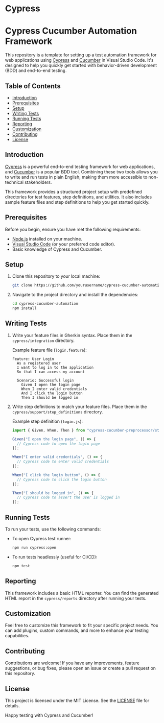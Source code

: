 # Cypress
# Cypress Cucumber Automation Framework

This repository is a template for setting up a test automation framework for web applications using [Cypress](https://www.cypress.io/) and [Cucumber](https://cucumber.io/) in Visual Studio Code. It's designed to help you quickly get started with behavior-driven development (BDD) and end-to-end testing.

## Table of Contents

- [Introduction](#introduction)
- [Prerequisites](#prerequisites)
- [Setup](#setup)
- [Writing Tests](#writing-tests)
- [Running Tests](#running-tests)
- [Reporting](#reporting)
- [Customization](#customization)
- [Contributing](#contributing)
- [License](#license)

## Introduction

[Cypress](https://www.cypress.io/) is a powerful end-to-end testing framework for web applications, and [Cucumber](https://cucumber.io/) is a popular BDD tool. Combining these two tools allows you to write and run tests in plain English, making them more accessible to non-technical stakeholders.

This framework provides a structured project setup with predefined directories for test features, step definitions, and utilities. It also includes sample feature files and step definitions to help you get started quickly.

## Prerequisites

Before you begin, ensure you have met the following requirements:

- [Node.js](https://nodejs.org/) installed on your machine.
- [Visual Studio Code](https://code.visualstudio.com/) (or your preferred code editor).
- Basic knowledge of Cypress and Cucumber.

## Setup

1. Clone this repository to your local machine:

   ```bash
   git clone https://github.com/yourusername/cypress-cucumber-automation.git
   ```

2. Navigate to the project directory and install the dependencies:

   ```bash
   cd cypress-cucumber-automation
   npm install
   ```

## Writing Tests

1. Write your feature files in Gherkin syntax. Place them in the `cypress/integration` directory.

   Example feature file (`login.feature`):

   ```gherkin
   Feature: User Login
     As a registered user
     I want to log in to the application
     So that I can access my account

     Scenario: Successful login
       Given I open the login page
       When I enter valid credentials
       And I click the login button
       Then I should be logged in
   ```

2. Write step definitions to match your feature files. Place them in the `cypress/support/step_definitions` directory.

   Example step definition (`login.js`):

   ```javascript
   import { Given, When, Then } from "cypress-cucumber-preprocessor/steps";

   Given("I open the login page", () => {
     // Cypress code to open the login page
   });

   When("I enter valid credentials", () => {
     // Cypress code to enter valid credentials
   });

   When("I click the login button", () => {
     // Cypress code to click the login button
   });

   Then("I should be logged in", () => {
     // Cypress code to assert the user is logged in
   });
   ```

## Running Tests

To run your tests, use the following commands:

- To open Cypress test runner:

  ```bash
  npm run cypress:open
  ```

- To run tests headlessly (useful for CI/CD):

  ```bash
  npm test
  ```

## Reporting

This framework includes a basic HTML reporter. You can find the generated HTML report in the `cypress/reports` directory after running your tests.

## Customization

Feel free to customize this framework to fit your specific project needs. You can add plugins, custom commands, and more to enhance your testing capabilities.

## Contributing

Contributions are welcome! If you have any improvements, feature suggestions, or bug fixes, please open an issue or create a pull request on this repository.

## License

This project is licensed under the MIT License. See the [LICENSE](LICENSE) file for details.

Happy testing with Cypress and Cucumber!
